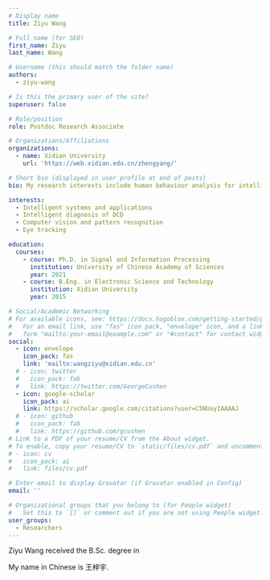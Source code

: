 ```yaml
---
# Display name
title: Ziyu Wang

# Full name (for SEO)
first_name: Ziyu
last_name: Wang

# Username (this should match the folder name)
authors:
  - ziyu-wang

# Is this the primary user of the site?
superuser: false

# Role/position
role: Postdoc Research Associate

# Organizations/Affiliations
organizations:
  - name: Xidian University
    url: 'https://web.xidian.edu.cn/zhengyang/'

# Short bio (displayed in user profile at end of posts)
bio: My research interests include human behaviour analysis for intelligent diagnosis of developmental coordination disorder, aritifical intelligence, and computer vision.

interests:
  - Intelligent systems and applications
  - Intelligent diagnosis of DCD
  - Computer vision and pattern recognition
  - Eye tracking

education:
  courses:
    - course: Ph.D. in Signal and Information Processing
      institution: University of Chinese Academy of Sciences
      year: 2021
    - course: B.Eng. in Electronic Science and Technology
      institution: Xidian University
      year: 2015

# Social/Academic Networking
# For available icons, see: https://docs.hugoblox.com/getting-started/page-builder/#icons
#   For an email link, use "fas" icon pack, "envelope" icon, and a link in the
#   form "mailto:your-email@example.com" or "#contact" for contact widget.
social:
  - icon: envelope
    icon_pack: fas
    link: 'mailto:wangziyu@xidian.edu.cn'
  # - icon: twitter
  #   icon_pack: fab
  #   link: https://twitter.com/GeorgeCushen
  - icon: google-scholar
    icon_pack: ai
    link: https://scholar.google.com/citations?user=C5NUoyIAAAAJ
  # - icon: github
  #   icon_pack: fab
  #   link: https://github.com/gcushen
# Link to a PDF of your resume/CV from the About widget.
# To enable, copy your resume/CV to `static/files/cv.pdf` and uncomment the lines below.
# - icon: cv
#   icon_pack: ai
#   link: files/cv.pdf

# Enter email to display Gravatar (if Gravatar enabled in Config)
email: ''

# Organizational groups that you belong to (for People widget)
#   Set this to `[]` or comment out if you are not using People widget.
user_groups:
  - Researchers
---
```


Ziyu Wang received the B.Sc. degree in 

My name in Chinese is 王梓宇.